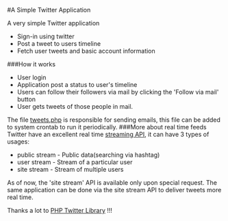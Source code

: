 #A Simple Twitter Application

A very simple Twitter application
   - Sign-in using twitter
   - Post  a tweet to users timeline
   - Fetch user tweets and basic account information
    
###How it works
   - User login
   - Application post a status to user's timeline
   - Users can follow their followers via mail by clicking the 'Follow via mail' button
   - User gets tweets of those people in mail.

The file [tweets.php] is responsible for sending emails, this file can be added to system crontab to run it periodically.
###More about real time feeds
Twitter have an excellent real time [streaming API], it can have 3 types of usages:
   - public stream - Public data(searching via hashtag)
   - user stream - Stream of a particular user
   - site stream - Stream of multiple users

As of now, the 'site stream' API is available only upon special request. The same application can be done via the site stream API to deliver tweets more real time.
 
Thanks a lot to [PHP Twitter Library] !!!

[PHP Twitter Library]:https://github.com/abraham/twitteroauth
[tweets.php]:https://github.com/arjunrp/twitter-app/blob/master/tweets.php
[streaming API]:https://dev.twitter.com/streaming/overview
[special request]:https://dev.twitter.com/streaming/sitestreams
